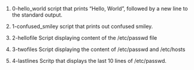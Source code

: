 1. 0-hello_world
script that prints “Hello, World”, followed by a new line to the standard output.

2. 1-confused_smiley
script that prints out confused smiley.

3. 2-hellofile
Script displaying content of the /etc/passwd file

4. 3-twofiles
Script displaying the content of /etc/passwd and /etc/hosts

5. 4-lastlines
Scritp that displays the last 10 lines of /etc/passwd.

